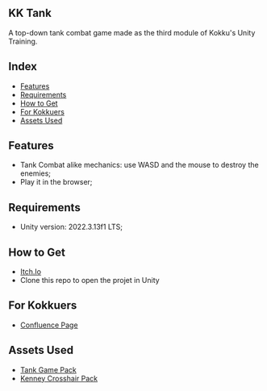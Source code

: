 KK Tank
-
A top-down tank combat game made as the third module of Kokku's Unity Training.

Index
-
- [Features](https://github.com/helomdrs/Flappy-Bird/edit/development/README.md#features)
- [Requirements](https://github.com/helomdrs/Flappy-Bird/edit/development/README.md#requirements)
- [How to Get](https://github.com/helomdrs/Flappy-Bird/edit/development/README.md#how-to-get)
- [For Kokkuers](https://github.com/helomdrs/Flappy-Bird/edit/development/README.md#for-kokkuers)
- [Assets Used](https://github.com/helomdrs/Flappy-Bird/edit/development/README.md#assets-used)

Features
-
- Tank Combat alike mechanics: use WASD and the mouse to destroy the enemies;
- Play it in the browser;

Requirements
-
- Unity version: 2022.3.13f1 LTS;

How to Get
-
- [Itch.Io](https://louiethedev.itch.io/)
- Clone this repo to open the projet in Unity

For Kokkuers
-
- [Confluence Page](https://kokkugames.atlassian.net/wiki/spaces/~551654817/pages/875724907/Flappy+Bird+in+progress)

Assets Used
-
- [Tank Game Pack](https://gisha.itch.io/tank-game-pack)
- [Kenney Crosshair Pack](https://www.kenney.nl/assets/crosshair-pack)
